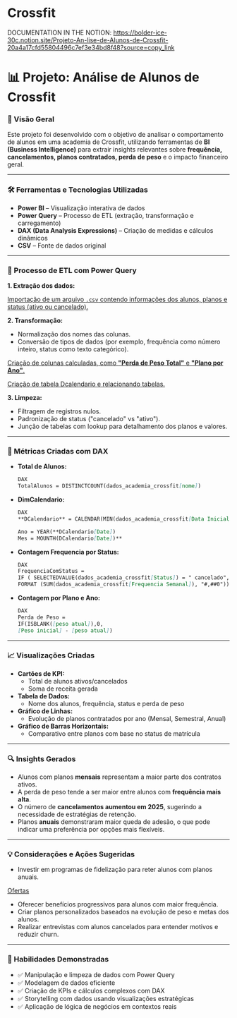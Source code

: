 # Crossfit
DOCUMENTATION IN THE   NOTION: https://bolder-ice-30c.notion.site/Projeto-An-lise-de-Alunos-de-Crossfit-20a4a17cfd55804496c7ef3e34bd8f48?source=copy_link
# 📊 Projeto: Análise de Alunos de Crossfit

### 🔎 Visão Geral

Este projeto foi desenvolvido com o objetivo de analisar o comportamento de alunos em uma academia de Crossfit, utilizando ferramentas de **BI (Business Intelligence)** para extrair insights relevantes sobre **frequência, cancelamentos, planos contratados, perda de peso** e o impacto financeiro geral.

---

### 🛠️ Ferramentas e Tecnologias Utilizadas

- **Power BI** – Visualização interativa de dados
- **Power Query** – Processo de ETL (extração, transformação e carregamento)
- **DAX (Data Analysis Expressions)** – Criação de medidas e cálculos dinâmicos
- **CSV** – Fonte de dados original

---

### 🔄 Processo de ETL com Power Query

**1. Extração dos dados:**

[Importação de um arquivo `.csv` contendo informações dos alunos, planos e status (ativo ou cancelado).](https://www.notion.so/Importa-o-de-um-arquivo-csv-contendo-informa-es-dos-alunos-planos-e-status-ativo-ou-cancelado-20a4a17cfd5580c08f40cf5a59d7bcf1?pvs=21)

**2. Transformação:**

- Normalização dos nomes das colunas.
- Conversão de tipos de dados (por exemplo, frequência como número inteiro, status como texto categórico).

[Criação de colunas calculadas, como **"Perda de Peso Total"** e **"Plano por Ano"**.](https://www.notion.so/Cria-o-de-colunas-calculadas-como-Perda-de-Peso-Total-e-Plano-por-Ano-20b4a17cfd5580ecb741f774467e4861?pvs=21)

[Criação de tabela Dcalendario e relacionando tabelas.](https://www.notion.so/Cria-o-de-tabela-Dcalendario-e-relacionando-tabelas-20b4a17cfd558044b1c3ff1ba0c38ce5?pvs=21)

**3. Limpeza:**

- Filtragem de registros nulos.
- Padronização de status ("cancelado" vs "ativo").
- Junção de tabelas com lookup para detalhamento dos planos e valores.

---

### 📐 Métricas Criadas com DAX

- **Total de Alunos:**
    
    ```markdown
    DAX
    TotalAlunos = DISTINCTCOUNT(dados_academia_crossfit[nome])
    
    ```
    
- **DimCalendario:**
    
    ```markdown
    DAX
    **DCalendario** = CALENDAR(MIN(dados_academia_crossfit[Data Inicial]), MAX(dados_academia_crossfit[Data Final]))
    
    Ano = YEAR(**DCalendario[Date])
    Mes = MOUNTH(DCalendario[Date])**
    ```
    
- **Contagem Frequencia por Status:**
    
    ```markdown
    DAX
    FrequenciaComStatus = 
    IF ( SELECTEDVALUE(dados_academia_crossfit[Status]) = " cancelado", "cancelado",
    FORMAT (SUM(dados_academia_crossfit[Frequencia Semanal]), "#,##0"))
    ```
    
- **Contagem por Plano e Ano:**
    
    ```markdown
    DAX
    Perda de Peso =
    IF(ISBLANK([peso atual]),0,
    [Peso inicial] - [peso atual])
    
    ```
    

---

### 📈 Visualizações Criadas

- **Cartões de KPI:**
    - Total de alunos ativos/cancelados
    - Soma de receita gerada
- **Tabela de Dados:**
    - Nome dos alunos, frequência, status e perda de peso
- **Gráfico de Linhas:**
    - Evolução de planos contratados por ano (Mensal, Semestral, Anual)
- **Gráfico de Barras Horizontais:**
    - Comparativo entre planos com base no status de matrícula

---

### 🔍 Insights Gerados

- Alunos com planos **mensais** representam a maior parte dos contratos ativos.
- A perda de peso tende a ser maior entre alunos com **frequência mais alta**.
- O número de **cancelamentos aumentou em 2025**, sugerindo a necessidade de estratégias de retenção.
- Planos **anuais** demonstraram maior queda de adesão, o que pode indicar uma preferência por opções mais flexíveis.

---

### 💡 Considerações e Ações Sugeridas

- Investir em programas de fidelização para reter alunos com planos anuais.

[Ofertas](https://www.notion.so/Ofertas-20a4a17cfd5580779d20e3f17f28ce1b?pvs=21)

- Oferecer benefícios progressivos para alunos com maior frequência.
- Criar planos personalizados baseados na evolução de peso e metas dos alunos.
- Realizar entrevistas com alunos cancelados para entender motivos e reduzir churn.

---

### 💼 Habilidades Demonstradas

- ✅ Manipulação e limpeza de dados com Power Query
- ✅ Modelagem de dados eficiente
- ✅ Criação de KPIs e cálculos complexos com DAX
- ✅ Storytelling com dados usando visualizações estratégicas
- ✅ Aplicação de lógica de negócios em contextos reais
